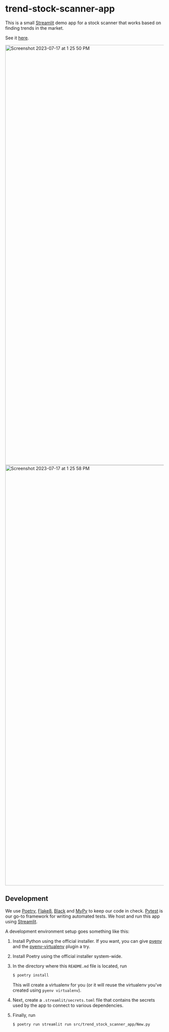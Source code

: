 # trend-stock-scanner-app

This is a small [Streamlit](https://streamlit.io) demo app for a stock
scanner that works based on finding trends in the market.

See it [here](https://stockscan.streamlit.app).



<img width="1334" alt="Screenshot 2023-07-17 at 1 25 50 PM" src="https://github.com/GCristianD/StockScan/assets/26828604/f1674a64-87b2-4063-8f3d-598e57fa0fcc">



<img width="1335" alt="Screenshot 2023-07-17 at 1 25 58 PM" src="https://github.com/GCristianD/StockScan/assets/26828604/0ab78f54-50c4-4fa2-9fec-39da443801de">













## Development

We use [Poetry](https://python-poetry.org), [Flake8](https://flake8.pycqa.org/en/latest/),
[Black](https://github.com/psf/black) and [MyPy](https://www.mypy-lang.org) to
keep our code in check. [Pytest](https://docs.pytest.org/en/7.3.x/) is our go-to
framework for writing automated tests. We host and run this app using [Streamlit](https://streamlit.io).

A development environment setup goes something like this:

1. Install Python using the official installer. If you want, you
   can give [pyenv](https://github.com/pyenv/pyenv) and the
   [pyenv-virtualenv](https://github.com/pyenv/pyenv-virtualenv) plugin a try.
2. Install Poetry using the official installer system-wide.
3. In the directory where this `README.md` file is located, run

   ```bash 
   $ poetry install
   ```
   
   This will create a virtualenv for you (or it will reuse the virtualenv you've
   created using `pyenv virtualenv`).
4. Next, create a `.streamlit/secrets.toml` file that contains the secrets
   used by the app to connect to various dependencies.
5. Finally, run
   ```bash
   $ poetry run streamlit run src/trend_stock_scanner_app/New.py
   ```

